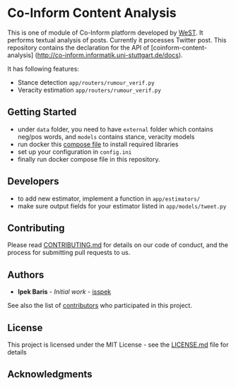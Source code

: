 # Co-Inform Content Analysis

This is one of module of Co-Inform platform developed by [WeST](https://west.uni-koblenz.de/). It performs textual analysis of posts. Currently it processes Twitter post.
This repository contains the declaration for the API of [coinform-content-analysis] (http://co-inform.informatik.uni-stuttgart.de/docs).

It has following features:
- Stance detection `app/routers/rumour_verif.py`
- Veracity estimation `app/routers/rumour_verif.py`

## Getting Started
- under `data` folder, you need to have `external` folder which contains neg/pos words, and `models` contains stance, veracity models
- run docker this [compose file](https://github.com/isspek/coinform-docker) to install required libraries
- set up your configuration in `config.ini`
- finally run docker compose file in this repository. 

## Developers
- to add new estimator, implement a function in `app/estimators/`
- make sure output fields for your estimator listed in `app/models/tweet.py`

## Contributing

Please read [CONTRIBUTING.md](https://gist.github.com/PurpleBooth/b24679402957c63ec426) for details on our code of conduct, and the process for submitting pull requests to us.

## Authors

* **Ipek Baris** - *Initial work* - [isspek](https://github.com/isspek)

See also the list of [contributors](https://github.com/coinform-content-analysis/contributors) who participated in this project.

## License

This project is licensed under the MIT License - see the [LICENSE.md](LICENSE.md) file for details

## Acknowledgments



